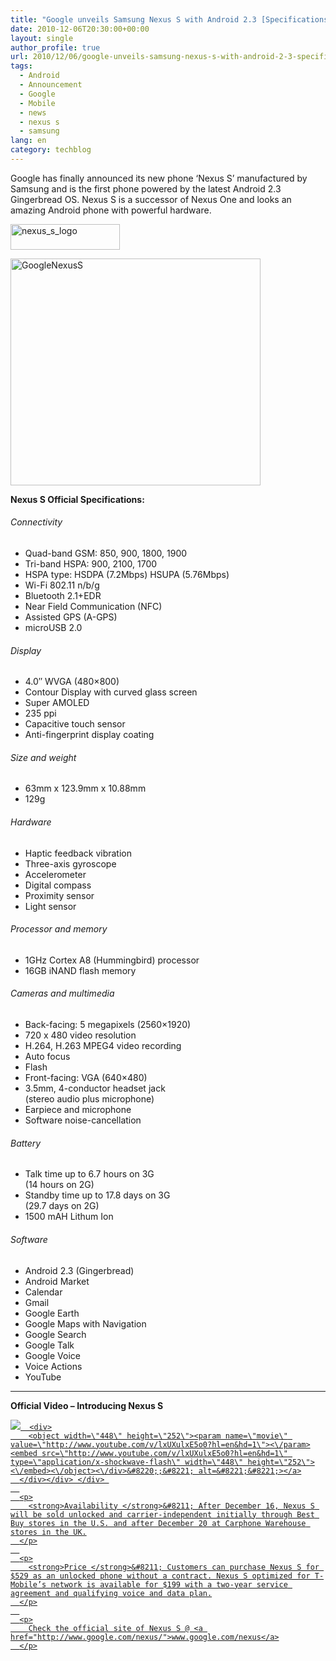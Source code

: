```yaml
---
title: "Google unveils Samsung Nexus S with Android 2.3 [Specifications &amp; Price]"
date: 2010-12-06T20:30:00+00:00
layout: single
author_profile: true
url: 2010/12/06/google-unveils-samsung-nexus-s-with-android-2-3-specifications-price/
tags:
  - Android
  - Announcement
  - Google
  - Mobile
  - news
  - nexus s
  - samsung
lang: en
category: techblog
---
```

Google has finally announced its new phone ‘Nexus S’ manufactured by Samsung and is the first phone powered by the latest Android 2.3 Gingerbread OS. Nexus S is a successor of Nexus One and looks an amazing Android phone with powerful hardware.

[<img title="nexus_s_logo" border="0" alt="nexus_s_logo" src="http://lh3.ggpht.com/_vaUVXcmC3OI/TP1AsI2ZVsI/AAAAAAAADWg/_qRapB3yA_o/nexus_s_logo_thumb.png?imgmax=800" width="175" height="41" />](http://lh6.ggpht.com/_vaUVXcmC3OI/TP1Aq0b1tFI/AAAAAAAADWc/WRW0ss7-iME/s1600-h/nexus_s_logo%5B2%5D.png)

[<img title="GoogleNexusS" border="0" alt="GoogleNexusS" src="http://lh5.ggpht.com/_vaUVXcmC3OI/TP1Av_xIRXI/AAAAAAAADWo/D2EzJIH5jxw/GoogleNexusS_thumb%5B2%5D.jpg?imgmax=800" width="400" height="363" />](http://lh3.ggpht.com/_vaUVXcmC3OI/TP1Atahc91I/AAAAAAAADWk/a112IZvmNaw/s1600-h/GoogleNexusS%5B4%5D.jpg)

**Nexus S Official Specifications:**

###### Connectivity

  * Quad-band GSM: 850, 900, 1800, 1900 
  * Tri-band HSPA: 900, 2100, 1700 
  * HSPA type: HSDPA (7.2Mbps) HSUPA (5.76Mbps) 
  * Wi-Fi 802.11 n/b/g 
  * Bluetooth 2.1+EDR 
  * Near Field Communication (NFC) 
  * Assisted GPS (A-GPS) 
  * microUSB 2.0

###### Display

  * 4.0&#8243; WVGA (480×800) 
  * Contour Display with curved glass screen 
  * Super AMOLED 
  * 235 ppi 
  * Capacitive touch sensor 
  * Anti-fingerprint display coating

###### Size and weight

  * 63mm x 123.9mm x 10.88mm 
  * 129g

###### Hardware

  * Haptic feedback vibration 
  * Three-axis gyroscope 
  * Accelerometer 
  * Digital compass 
  * Proximity sensor 
  * Light sensor

###### Processor and memory

  * 1GHz Cortex A8 (Hummingbird) processor 
  * 16GB iNAND flash memory

###### Cameras and multimedia

  * Back-facing: 5 megapixels (2560×1920) 
  * 720 x 480 video resolution 
  * H.264, H.263 MPEG4 video recording 
  * Auto focus 
  * Flash 
  * Front-facing: VGA (640×480) 
  * 3.5mm, 4-conductor headset jack  
    (stereo audio plus microphone) 
  * Earpiece and microphone 
  * Software noise-cancellation

###### Battery

  * Talk time up to 6.7 hours on 3G  
    (14 hours on 2G) 
  * Standby time up to 17.8 days on 3G  
    (29.7 days on 2G) 
  * 1500 mAH Lithum Ion

###### Software

  * Android 2.3 (Gingerbread) 
  * Android Market 
  * Calendar 
  * Gmail 
  * Google Earth 
  * Google Maps with Navigation 
  * Google Search 
  * Google Talk 
  * Google Voice 
  * Voice Actions 
  * YouTube

****

**Official Video – Introducing Nexus S**

<div>
  <div>
    <div>
      <a href="http://www.youtube.com/watch?v=lxUXulxE5o0" target="_new"><img src="http://lh6.ggpht.com/_vaUVXcmC3OI/TP1AxicahlI/AAAAAAAADWs/l2bAh_XBmj8/video91c0d8a41976%5B5%5D.jpg?imgmax=800" galleryimg="no" onload="var downlevelDiv = document.getElementById('dd079690-df97-4ead-bc47-0b0eac84c000'); downlevelDiv.innerHTML = " 
      
      <div>
        <object width=\"448\" height=\"252\"><param name=\"movie\" value=\"http://www.youtube.com/v/lxUXulxE5o0?hl=en&hd=1\"><\/param><embed src=\"http://www.youtube.com/v/lxUXulxE5o0?hl=en&hd=1\" type=\"application/x-shockwave-flash\" width=\"448\" height=\"252\"><\/embed><\/object><\/div>&#8220;;&#8221; alt=&#8221;&#8221;></a>
      </div></div> </div> 
      
      <p>
        <strong>Availability </strong>&#8211; After December 16, Nexus S will be sold unlocked and carrier-independent initially through Best Buy stores in the U.S. and after December 20 at Carphone Warehouse stores in the UK.
      </p>
      
      <p>
        <strong>Price </strong>&#8211; Customers can purchase Nexus S for $529 as an unlocked phone without a contract. Nexus S optimized for T-Mobile’s network is available for $199 with a two-year service agreement and qualifying voice and data plan.
      </p>
      
      <p>
        Check the official site of Nexus S @ <a href="http://www.google.com/nexus/">www.google.com/nexus</a>
      </p>